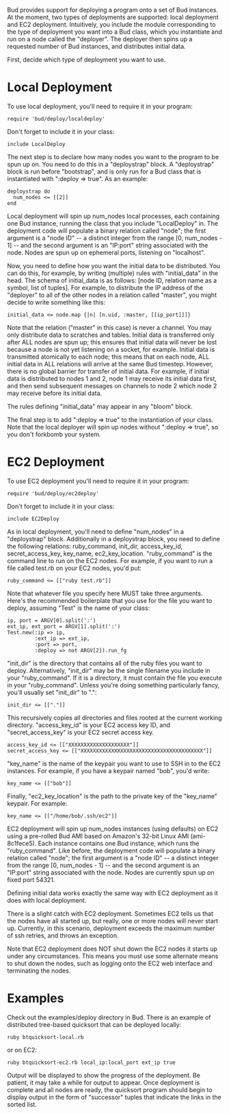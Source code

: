 Bud provides support for deploying a program onto a set of Bud instances.  At the moment, two types of deployments are supported: local deployment and EC2 deployment.  Intuitively, you include the module corresponding to the type of deployment you want into a Bud class, which you instantiate and run on a node called the "deployer".  The deployer then spins up a requested number of Bud instances, and distributes initial data.

First, decide which type of deployment you want to use.

# Local Deployment

To use local deployment, you'll need to require it in your program:

    require 'bud/deploy/localdeploy'

Don't forget to include it in your class:

    include LocalDeploy

The next step is to declare how many nodes you want to the program to be spun up on.  You need to do this in a "deploystrap" block.  A "deploystrap" block is run before "bootstrap", and is only run for a Bud class that is instantiated with ":deploy => true".  As an example:

    deploystrap do
      num_nodes <= [[2]]
    end

Local deployment will spin up num_nodes local processes, each containing one Bud instance, running the class that you include "LocalDeploy" in.  The deployment code will populate a binary relation called "node"; the first argument is a "node ID" -- a distinct integer from the range [0, num_nodes - 1] -- and the second argument is an "IP:port" string associated with the node.  Nodes are spun up on ephemeral ports, listening on "localhost".

Now, you need to define how you want the initial data to be distributed.  You can do this, for example, by writing (multiple) rules with "initial_data" in the head.  The schema of initial_data is as follows: [node ID, relation name as a symbol, list of tuples].  For example, to distribute the IP address of the "deployer" to all of the other nodes in a relation called "master", you might decide to write something like this:

    initial_data <= node.map {|n| [n.uid, :master, [[ip_port]]]}

Note that the relation ("master" in this case) is never a channel.  You may only distribute data to scratches and tables.  Initial data is transferred only after ALL nodes are spun up; this ensures that initial data will never be lost because a node is not yet listening on a socket, for example.  Initial data is transmitted atomically to each node; this means that on each node, ALL initial data in ALL relations will arrive at the same Bud timestep.  However, there is no global barrier for transfer of initial data.  For example, if initial data is distributed to nodes 1 and 2, node 1 may receive its initial data first, and then send subsequent messages on channels to node 2 which node 2 may receive before its initial data.

The rules defining "initial_data" may appear in any "bloom" block.

The final step is to add ":deploy => true" to the instantiation of your class.  Note that the local deployer will spin up nodes without ":deploy => true", so you don't forkbomb your system.



# EC2 Deployment

To use EC2 deployment you'll need to require it in your program:

    require 'bud/deploy/ec2deploy'

Don't forget to include it in your class:

    include EC2Deploy

As in local deployment, you'll need to define "num_nodes" in a "deploystrap" block.  Additionally in a deploystrap block, you need to define the following relations: ruby_command, init_dir, access_key_id, secret_access_key, key_name, ec2_key_location.  "ruby_command" is the command line to run on the EC2 nodes.  For example, if you want to run a file called test.rb on your EC2 nodes, you'd put:

    ruby_command <= [["ruby test.rb"]]

Note that whatever file you specify here MUST take three arguments.  Here's the recommended boilerplate that you use for the file you want to deploy, assuming "Test" is the name of your class:

    ip, port = ARGV[0].split(':')
    ext_ip, ext_port = ARGV[1].split(':')
    Test.new(:ip => ip,
             :ext_ip => ext_ip,
             :port => port,
             :deploy => not ARGV[2]).run_fg

"init_dir" is the directory that contains all of the ruby files you want to deploy.  Alternatively, "init_dir" may be the single filename you include in your "ruby_command".  If it is a directory, it must contain the file you execute in your "ruby_command".  Unless you're doing something particularly fancy, you'll usually set "init_dir" to ".":

    init_dir <= [["."]]

This recursively copies all directories and files rooted at the current working directory.  "access_key_id" is your EC2 access key ID, and "secret_access_key" is your EC2 secret access key.

    access_key_id <= [["XXXXXXXXXXXXXXXXXXXX"]]
    secret_access_key <= [["XXXXXXXXXXXXXXXXXXXXXXXXXXXXXXXXXXXXXXXX"]]

"key_name" is the name of the keypair you want to use to SSH in to the EC2 instances.  For example, if you have a keypair named "bob", you'd write:

    key_name <= [["bob"]]

Finally, "ec2_key_location" is the path to the private key of the "key_name" keypair.  For example:

    key_name <= [["/home/bob/.ssh/ec2"]]

EC2 deployment will spin up num_nodes instances (using defaults) on EC2 using a pre-rolled Bud AMI based on Amazon's 32-bit Linux AMI (ami-8c1fece5).  Each instance contains one Bud instance, which runs the "ruby_command".  Like before, the deployment code will populate a binary relation called "node"; the first argument is a "node ID" -- a distinct integer from the range [0, num_nodes - 1] -- and the second argument is an "IP:port" string associated with the node.  Nodes are currently spun up on fixed port 54321.

Defining initial data works exactly the same way with EC2 deployment as it does with local deployment.

There is a slight catch with EC2 deployment.  Sometimes EC2 tells us that the nodes have all started up, but really, one or more nodes will never start up.  Currently, in this scenario, deployment exceeds the maximum number of ssh retries, and throws an exception.

Note that EC2 deployment does NOT shut down the EC2 nodes it starts up under any circumstances.  This means you must use some alternate means to shut down the nodes, such as logging onto the EC2 web interface and terminating the nodes.


# Examples

Check out the examples/deploy directory in Bud.  There is an example of distributed tree-based quicksort that can be deployed locally:

    ruby btquicksort-local.rb

or on EC2:

    ruby btquicksort-ec2.rb local_ip:local_port ext_ip true

Output will be displayed to show the progress of the deployment.  Be patient, it may take a while for output to appear.  Once deployment is complete and all nodes are ready, the quicksort program should begin to display output in the form of "successor" tuples that indicate the links in the sorted list.